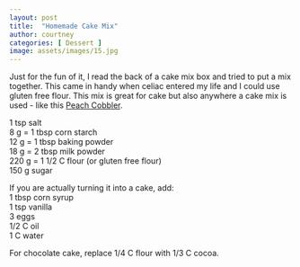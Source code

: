 ```yaml
---
layout: post
title:  "Homemade Cake Mix"
author: courtney
categories: [ Dessert ]
image: assets/images/15.jpg
---
```

Just for the fun of it, I read the back of a cake mix box and tried to put a mix together. This came in handy when celiac entered my life and I could use gluten free flour. This mix is great for cake but also anywhere a cake mix is used - like this [Peach Cobbler](../peach-cobbler). 

1 tsp salt  
8 g = 1 tbsp corn starch  
12 g = 1 tbsp baking powder  
18 g = 2 tbsp milk powder  
220 g = 1 1/2 C flour (or gluten free flour)  
150 g sugar 

If you are actually turning it into a cake, add:  
1 tbsp corn syrup  
1 tsp vanilla  
3 eggs  
1/2 C oil  
1 C water  


For chocolate cake, replace 1/4 C flour with 1/3 C cocoa. 